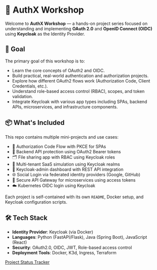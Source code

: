 # 🔐 AuthX Workshop

Welcome to **AuthX Workshop** — a hands-on project series focused on understanding and implementing **OAuth 2.0** and **OpenID Connect (OIDC)** using **Keycloak** as the Identity Provider.

## 🎯 Goal

The primary goal of this workshop is to:

- Learn the core concepts of OAuth2 and OIDC.
- Build practical, real-world authentication and authorization projects.
- Explore how different OAuth2 flows work (Authorization Code, Client Credentials, etc.).
- Understand role-based access control (RBAC), scopes, and token validation.
- Integrate Keycloak with various app types including SPAs, backend APIs, microservices, and infrastructure components.

## 📦 What's Included

This repo contains multiple mini-projects and use cases:
- 🔑 Authorization Code Flow with PKCE for SPAs
- 🔐 Backend API protection using OAuth2 Bearer tokens
- 🗂️ File sharing app with RBAC using Keycloak roles
- 🏢 Multi-tenant SaaS simulation using Keycloak realms
- 🚪 Keycloak-admin dashboard with REST API integration
- 🌐 Social Login via federated identity providers (Google, GitHub)
- 📡 Secure API Gateway for microservices using access tokens
- ☁️ Kubernetes OIDC login using Keycloak

Each project is self-contained with its own `README`, Docker setup, and Keycloak configuration scripts.

## 🛠️ Tech Stack

- **Identity Provider**: Keycloak (via Docker)
- **Languages**: Python (FastAPI/Flask), Java (Spring Boot), JavaScript (React)
- **Security**: OAuth2.0, OIDC, JWT, Role-based access control
- **Deployment Tools**: Docker, K3d, Ingress, Terraform 



[Project Status Tracker](./TODO.md)



